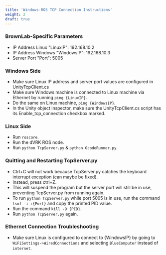 ```yaml
---
title: 'Windows-ROS TCP Connection Instructions'
weight: 2
draft: true
---
```

<!-- markdownlint-disable MD033 -->

### BrownLab-Specific Parameters

- IP Address Linux "LinuxIP": 192.168.10.2  
- IP Address Windows "WindowsIP": 192.168.10.3  
- Server Port "Port": 5005

### Windows Side

- Make sure Linux IP address and server port values are configured in UnityTcpClient.cs
- Make sure Windows machine is connected to Linux machine via Ethernet by running `ping {LinuxIP}`.
- Do the same on Linux machine, `ping {WindowsIP}`.
- In the Unity object inspector, make sure the UnityTcpClient.cs script has its Enable_tcp_connection checkbox marked.

### Linux Side

- Run `roscore`.
- Run the dVRK ROS node.
- Run `python TcpServer.py` & `python GcodeRunner.py`.

### Quitting and Restarting TcpServer.py

- Ctrl+C will not work because TcpServer.py catches the keyboard interrupt exception (can maybe be fixed).  
- Instead, press ctrl+Z.  
- This will suspend the program but the server port will still be in use, preventing TcpServer.py from running again.  
- To run `python TcpServer.py` while port 5005 is in use, run the command `lsof -i :{Port}` and copy the printed PID value.  
- Run the command `kill -9 {PID}`.  
- Run `python TcpServer.py` again.

### Ethernet Connection Troubleshooting

- Make sure Linux is configured to connect to {WindowsIP} by going to `WiFiSettings->WiredConnections` and selecting `BlueComputer` instead of `internet`.
